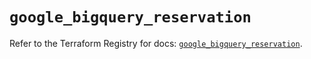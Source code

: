 # `google_bigquery_reservation`

Refer to the Terraform Registry for docs: [`google_bigquery_reservation`](https://registry.terraform.io/providers/hashicorp/google-beta/6.17.0/docs/resources/google_bigquery_reservation).
